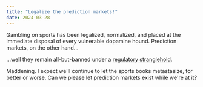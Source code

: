 ```yaml
---
title: "Legalize the prediction markets!"
date: 2024-03-28
---
```


Gambling on sports has been legalized, normalized, and placed at the immediate disposal of every vulnerable dopamine hound. Prediction markets, on the other hand...

<!--more-->

...well they remain all-but-banned under a [regulatory stranglehold](https://www.brookings.edu/articles/how-betting-platform-predictits-legal-struggle-could-hamper-regulators-and-hurt-regulated-firms/). 

Maddening. I expect we'll continue to let the sports books metastasize, for better or worse. Can we please let prediction markets exist while we're at it?